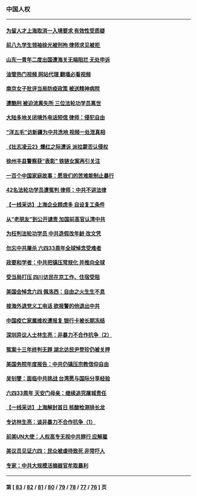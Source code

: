 ### 中国人权
---
#### [为留人才上海取消一入境要求 有效性受质疑](../../pages/ncid278/n13755114.md?06090845) 
#### [前八九学生领袖徐光被刑拘 律师求见被拒 ](../../pages/ncid278/n13755014.md?06090845) 
#### [山东一青年二度出国遭海关无端阻拦 无处申诉](../../pages/ncid278/n13754813.md?06090845) 
#### [油管热门视频 网站代理 翻墙必看视频](http://209.222.30.114:81/youtube.html?06090845)
#### [南京女子批评当局防疫政策 被送精神病院](../../pages/ncid278/n13754790.md?06090845) 
#### [遭酷刑 被迫流离失所 三位法轮功学员离世](../../pages/ncid278/n13754229.md?06090845) 
#### [大陆多地关闭境外电话短信 律师：侵犯自由](../../pages/ncid278/n13754338.md?06090845) 
#### [“洋五毛”访新疆为中共洗地 视频一处泄真相](../../pages/ncid278/n13754220.md?06090845) 
#### [《壮志凌云2》爆红之际遭诉 派拉蒙否认侵权](../../pages/ncid278/n13754137.md?06090845) 
#### [徐州丰县警察获“表彰” 铁链女案再引关注](../../pages/ncid278/n13753946.md?06090845) 
#### [一百个中国家庭故事：愿我们的苦难能制止暴行](../../pages/ncid278/n13753117.md?06090845) 
#### [42名法轮功学员遭冤判 律师：中共不讲法律](../../pages/ncid278/n13753469.md?06090845) 
#### [【一线采访】上海企业顾虑多 自设复工条件](../../pages/ncid278/n13753011.md?06090845) 
#### [从“老朋友”到公开谴责 加国前高官认清中共](../../pages/ncid278/n13753035.md?06090845) 
#### [为枉判法轮功学员 中共造假改年龄 改文凭](../../pages/ncid278/n13752835.md?06090845) 
#### [勿忘中共屠杀 六四33周年全球悼念受难者](../../pages/ncid278/n13752461.md?06090845) 
#### [政要和学者：中共把镇压常规化 并推向全球](../../pages/ncid278/n13752426.md?06090845) 
#### [受当局打压 四川访民在京工作、住宿受阻](../../pages/ncid278/n13752175.md?06090845) 
#### [美国会悼念六四 佩洛西：自由之火生生不息](../../pages/ncid278/n13752143.md?06090845) 
#### [接海外退党义工电话 欲报警的他退出中共](../../pages/ncid278/n13750442.md?06090845) 
#### [中国疫亡家属维权遭报复 银行卡被长期冻结](../../pages/ncid278/n13751725.md?06090845) 
#### [深圳异议人士林生亮：非暴力不合作抗争（2）](../../pages/ncid278/n13750498.md?06090845) 
#### [冤案十三年终判无罪 湖北访民尹登珍仍被关押](../../pages/ncid278/n13751517.md?06090845) 
#### [美国务院年度报告：中共仍镇压宗教信仰自由](../../pages/ncid278/n13751412.md?06090845) 
#### [吴钊燮：面临中共挑战 台湾愿与国际分享经验](../../pages/ncid278/n13751416.md?06090845) 
#### [六四33周年 天安门母亲：继续追究屠城责任](../../pages/ncid278/n13750546.md?06090845) 
#### [【一线采访】上海解封首日 核酸检测排长龙](../../pages/ncid278/n13750566.md?06090845) 
#### [专访林生亮：谈非暴力不合作抗争（1）](../../pages/ncid278/n13750497.md?06090845) 
#### [前美UN大使：人权高专无视中共罪行 应解雇](../../pages/ncid278/n13750132.md?06090845) 
#### [美议员见证六四：民众被虐待致死 非常吓人](../../pages/ncid278/n13750329.md?06090845) 
#### [专家：中共大规模活摘器官牟取暴利](../../pages/ncid278/n13750389.md?06090845) 

---
#### 第 [ [83](./83.md?06090845) / [82](./82.md?06090845) / [81](./81.md?06090845) / [80](./80.md?06090845) / [79](./79.md?06090845) / [78](./78.md?06090845) / [77](./77.md?06090845) / [76](./76.md?06090845) ] 页
